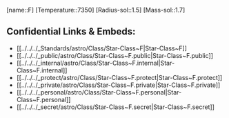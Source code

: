 ﻿---
confidential: public
isDeleted: false
isReadOnly: false
SpocWebEntityId: 28190
tags:
- astro/StarClass
type: StarClass
---

[name::F]
[Temperature::7350]
[Radius-sol::1.5]
[Mass-sol::1.7]




## Confidential Links & Embeds: 
- [[../../../_Standards/astro/Class/Star-Class~F|Star-Class~F]] 
- [[../../../_public/astro/Class/Star-Class~F.public|Star-Class~F.public]] 
- [[../../../_internal/astro/Class/Star-Class~F.internal|Star-Class~F.internal]] 
- [[../../../_protect/astro/Class/Star-Class~F.protect|Star-Class~F.protect]] 
- [[../../../_private/astro/Class/Star-Class~F.private|Star-Class~F.private]] 
- [[../../../_personal/astro/Class/Star-Class~F.personal|Star-Class~F.personal]] 
- [[../../../_secret/astro/Class/Star-Class~F.secret|Star-Class~F.secret]]

